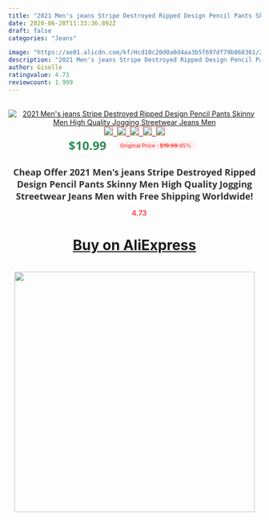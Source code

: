```yaml
---
title: "2021 Men's jeans Stripe Destroyed Ripped Design Pencil Pants Skinny Men High Quality  Jogging Streetwear Jeans Men"
date: 2020-06-28T11:33:36.892Z
draft: false
categories: "Jeans"

image: "https://ae01.alicdn.com/kf/Hcd10c20d0a0d4aa3b5f697df79b868361/2021-Men-s-jeans-Stripe-Destroyed-Ripped-Design-Pencil-Pants-Skinny-Men-High-Quality-Jogging-Streetwear.jpg"
description: "2021 Men's jeans Stripe Destroyed Ripped Design Pencil Pants Skinny Men High Quality  Jogging Streetwear Jeans Men"
author: Giselle
ratingvalue: 4.73
reviewcount: 1.999
---
```

<br>
<div style="text-align: center;">
<a href="https://s.click.aliexpress.com/e/_A3YMnj" target="_blank" rel="nofollow noopener noreferrer"><img alt="2021 Men's jeans Stripe Destroyed Ripped Design Pencil Pants Skinny Men High Quality  Jogging Streetwear Jeans Men" class="magnifier-image" src="https://ae01.alicdn.com/kf/Hcd10c20d0a0d4aa3b5f697df79b868361/2021-Men-s-jeans-Stripe-Destroyed-Ripped-Design-Pencil-Pants-Skinny-Men-High-Quality-Jogging-Streetwear.jpg_640x640.jpg">
<br>
<img style="border:1px solid salmon" src="https://ae01.alicdn.com/kf/Hcd10c20d0a0d4aa3b5f697df79b868361/2021-Men-s-jeans-Stripe-Destroyed-Ripped-Design-Pencil-Pants-Skinny-Men-High-Quality-Jogging-Streetwear.jpg_120x120.jpg">&nbsp;&nbsp;<img style="border:1px solid salmon" src="https://ae01.alicdn.com/kf/H0a260316718b4ac7b4f224de6b34f8e8b/2021-Men-s-jeans-Stripe-Destroyed-Ripped-Design-Pencil-Pants-Skinny-Men-High-Quality-Jogging-Streetwear.jpg_120x120.jpg">&nbsp;&nbsp;<img style="border:1px solid salmon" src="https://ae01.alicdn.com/kf/Hba0dc9ae341f458b95584568d47a5ed0c/2021-Men-s-jeans-Stripe-Destroyed-Ripped-Design-Pencil-Pants-Skinny-Men-High-Quality-Jogging-Streetwear.png_120x120.jpg">&nbsp;&nbsp;<img style="border:1px solid salmon" src="https://ae01.alicdn.com/kf/Hca647b110c4e4d409316e2710d96d580V/2021-Men-s-jeans-Stripe-Destroyed-Ripped-Design-Pencil-Pants-Skinny-Men-High-Quality-Jogging-Streetwear.jpg_120x120.jpg">&nbsp;&nbsp;<img style="border:1px solid salmon" src="https://ae01.alicdn.com/kf/Hc53198b465f1495b8114b36fe5818aaaW/2021-Men-s-jeans-Stripe-Destroyed-Ripped-Design-Pencil-Pants-Skinny-Men-High-Quality-Jogging-Streetwear.jpg_120x120.jpg"></a></div><br0>
<div style="text-align: center;"><span style="background-color: white; border: 0px; box-sizing: border-box; color: seagreen; display: inline-block; font-family: &quot;open sans&quot; , &quot;arial&quot; , &quot;helvetica&quot; , sans-serif , &quot;heiti&quot;; font-size: 24px; font-stretch: inherit; font-weight: 700; line-height: inherit; margin: 0px 10px 0px 0px; padding: 0px; vertical-align: middle;">$10.99 </span>
<span style="background: rgb(255 , 241 , 241); border-radius: 3px; border: 0px; box-sizing: border-box; color: #ff4747; display: inline-block; font-family: inherit; font-size: 12px; font-stretch: inherit; font-style: inherit; font-variant: inherit; font-weight: 600; line-height: inherit; margin: 0px; padding: 2px 5px; transform: scale(0.9); vertical-align: middle;">Original Price : <b style="text-decoration: line-through;">$19.98 </b> 45%&nbsp;&nbsp;</span></div>
<h1 style="color: #333333; display: inline-block; font-family: &quot;open sans&quot; , &quot;arial&quot; , &quot;helvetica&quot; , sans-serif , &quot;heiti&quot;; font-size: 18px; font-stretch: inherit; font-weight: 700; text-align: center;">Cheap Offer 2021 Men's jeans Stripe Destroyed Ripped Design Pencil Pants Skinny Men High Quality  Jogging Streetwear Jeans Men with Free Shipping Worldwide!</h1>
<div style="color: #ff4747; text-align: center;">
<img src="https://4.bp.blogspot.com/-M0ZcTcb-5uY/XleCXlxnR4I/AAAAAAAAAEc/OrjgMkXV1oMQFaCRZj5HQwOCBcu3w1FegCPcBGAYYCw/s1600/star.png" style="height: 15px;">&nbsp;<b>4.73</b></div>
<div class="button_cont" align="center"><a class="buynow_a" href="https://s.click.aliexpress.com/e/_A3YMnj" target="_blank" rel="nofollow noopener noreferrer"><H1>Buy on AliExpress</H1></a></div><br>
<div class="separator" style="clear: both; text-align: center;">
<img src="https://lh3.googleusercontent.com/-pTy5HemUv9M/XlePHvY0dAI/AAAAAAAAAE4/0nX5iRUoIWY8eMW9Dpxeirr157OZliDIgCLcBGAsYHQ/s1600/badge.gif" width="480">
</div>
